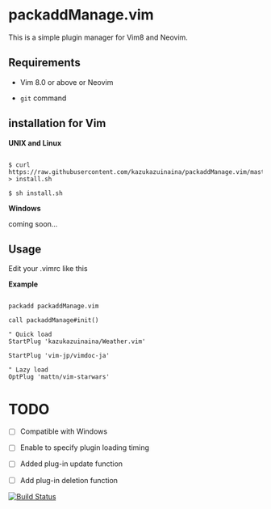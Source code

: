 # packaddManage.vim

This is a simple plugin manager for Vim8 and Neovim.

## Requirements

- Vim 8.0 or above or Neovim

- `git` command

## installation for Vim

**UNIX and Linux**

```

$ curl https://raw.githubusercontent.com/kazukazuinaina/packaddManage.vim/master/bin/install.sh > install.sh

$ sh install.sh

```

**Windows**

coming soon...

## Usage

Edit your .vimrc like this

**Example**

```

packadd packaddManage.vim

call packaddManage#init()

" Quick load 
StartPlug 'kazukazuinaina/Weather.vim'

StartPlug 'vim-jp/vimdoc-ja'

" Lazy load
OptPlug 'mattn/vim-starwars'

```

# **TODO**

- [ ] Compatible with Windows

- [ ] Enable to specify plugin loading timing

- [ ] Added plug-in update function

- [ ] Add plug-in deletion function

[![Build Status](https://travis-ci.org/kazukazuinaina/packaddManage.vim.svg?branch=CI)](https://travis-ci.org/kazukazuinaina/packaddManage.vim)
